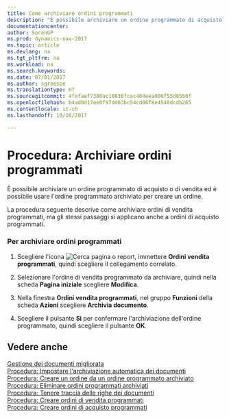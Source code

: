 ```yaml
---
title: Come archiviare ordini programmati
description: "È possibile archiviare un ordine programmato di acquisto o di vendita ed è possibile usare l'ordine programmato archiviato per creare un ordine."
documentationcenter: 
author: SorenGP
ms.prod: dynamics-nav-2017
ms.topic: article
ms.devlang: na
ms.tgt_pltfrm: na
ms.workload: na
ms.search.keywords: 
ms.date: 07/01/2017
ms.author: sgroespe
ms.translationtype: HT
ms.sourcegitcommit: 4fefaef7380ac10836fcac404eea006f55d8556f
ms.openlocfilehash: b4ad8d17ee8f97dd63bc54cd86f8e4548dcdb265
ms.contentlocale: it-ch
ms.lasthandoff: 10/16/2017

---
```

# <a name="how-to-archive-blanket-orders"></a>Procedura: Archiviare ordini programmati
È possibile archiviare un ordine programmato di acquisto o di vendita ed è possibile usare l'ordine programmato archiviato per creare un ordine.  
  
 La procedura seguente descrive come archiviare ordini di vendita programmati, ma gli stessi passaggi si applicano anche a ordini di acquisto programmati.  
  
### <a name="to-archive-blanket-orders"></a>Per archiviare ordini programmati  
  
1.  Scegliere l'icona ![Cerca pagina o report](media/ui-search/search_small.png "icona Cerca pagina o report"), immettere **Ordini vendita programmati**, quindi scegliere il collegamento correlato.  
  
2.  Selezionare l'ordine di vendita programmato da archiviare, quindi nella scheda **Pagina iniziale** scegliere **Modifica**.  
  
3.  Nella finestra **Ordini vendita programmati**, nel gruppo **Funzioni** della scheda **Azioni** scegliere **Archivia documento**.  
  
4.  Scegliere il pulsante **Sì** per confermare l'archiviazione dell'ordine programmato, quindi scegliere il pulsante **OK**.  
  
## <a name="see-also"></a>Vedere anche  
 [Gestione dei documenti migliorata](enhanced-document-management.md)   
 [Procedura: Impostare l'archiviazione automatica dei documenti](how-to-set-up-automatic-archiving-of-documents.md)   
 [Procedura: Creare un ordine da un ordine programmato archiviato](how-to-create-an-order-from-an-archived-blanket-order.md)   
 [Procedura: Eliminare ordini programmati archiviati](how-to-delete-archived-blanket-orders.md)   
 [Procedura: Tenere traccia delle righe dei documenti](how-to-track-document-lines.md)   
 [Procedura: Creare ordini di vendita programmati](how-to-create-blanket-sales-orders.md)   
 [Procedura: Creare ordini di acquisto programmati](how-to-create-blanket-purchase-orders.md)
